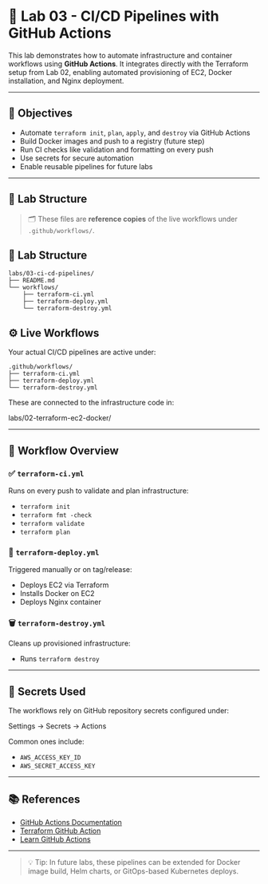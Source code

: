 # 🔁 Lab 03 - CI/CD Pipelines with GitHub Actions

This lab demonstrates how to automate infrastructure and container workflows using **GitHub Actions**. It integrates directly with the Terraform setup from Lab 02, enabling automated provisioning of EC2, Docker installation, and Nginx deployment.

---

## 🎯 Objectives

- Automate `terraform init`, `plan`, `apply`, and `destroy` via GitHub Actions
- Build Docker images and push to a registry (future step)
- Run CI checks like validation and formatting on every push
- Use secrets for secure automation
- Enable reusable pipelines for future labs

---

## 📁 Lab Structure


> 🗂 These files are **reference copies** of the live workflows under `.github/workflows/`.
## 📁 Lab Structure

```
labs/03-ci-cd-pipelines/
├── README.md
└── workflows/
    ├── terraform-ci.yml
    ├── terraform-deploy.yml
    └── terraform-destroy.yml
```

## ⚙️ Live Workflows

Your actual CI/CD pipelines are active under:

```
.github/workflows/
├── terraform-ci.yml
├── terraform-deploy.yml
└── terraform-destroy.yml
```

These are connected to the infrastructure code in:

labs/02-terraform-ec2-docker/


---

## 🚀 Workflow Overview

### ✅ `terraform-ci.yml`
Runs on every push to validate and plan infrastructure:

- `terraform init`
- `terraform fmt -check`
- `terraform validate`
- `terraform plan`

### 🚀 `terraform-deploy.yml`
Triggered manually or on tag/release:

- Deploys EC2 via Terraform
- Installs Docker on EC2
- Deploys Nginx container

### 🗑 `terraform-destroy.yml`
Cleans up provisioned infrastructure:

- Runs `terraform destroy`

---

## 🔐 Secrets Used

The workflows rely on GitHub repository secrets configured under:

Settings → Secrets → Actions


Common ones include:

- `AWS_ACCESS_KEY_ID`
- `AWS_SECRET_ACCESS_KEY`

---

## 📚 References

- [GitHub Actions Documentation](https://docs.github.com/en/actions)
- [Terraform GitHub Action](https://github.com/hashicorp/setup-terraform)
- [Learn GitHub Actions](https://docs.github.com/en/actions/learn-github-actions)

---

> 💡 Tip: In future labs, these pipelines can be extended for Docker image build, Helm charts, or GitOps-based Kubernetes deploys.

